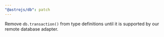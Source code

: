 ```yaml
---
"@astrojs/db": patch
---
```


Remove `db.transaction()` from type definitions until it is supported by our remote database adapter.
